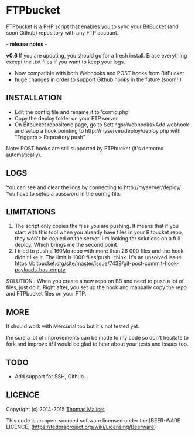 FTPbucket
=========

FTPbucket is a PHP script that enables you to sync your BitBucket (and soon Github) repository with any FTP account.

**- release notes -**
		
**v0.6**
If you are updating, you should go for a fresh install. Erase everything except the .txt files if you want to keep your logs.

- Now compatible with both Webhooks and POST hooks from BitBucket
- huge changes in order to support Github hooks in the future (soon!!!)

INSTALLATION
------------

- Edit the config file and rename it to 'config.php'
- Copy the deploy folder on your FTP server
- On Bitbucket repositorie page, go to Settings>Webhooks>Add webhook and setup a hook pointing to http://myserver/deploy/deploy.php with "Triggers > Repository push"

Note: POST hooks are still supported by FTPbucket (it's detected automatically).
 
LOGS
-----
You can see and clear the logs by connecting to http://myserver/deploy/ 
You have to setup a password in the config file.

LIMITATIONS
-----------

1. The script only copies the files you are pushing. It means that if you start with this tool when you already have files in your Bitbucket repo, they won't be copied on the server. I'm looking for solutions on a full deploy. Which brings me the second point.
2. I tried to push a 160Mo repo with more than 26 000 files and the hook didn't like it. The limit is 1000 files/push I think. It's an unsolved issue: https://bitbucket.org/site/master/issue/7439/git-post-commit-hook-payloads-has-empty

SOLUTION : When you create a new repo on BB and need to push a lot of files, just do it. Right after, you set up the hook and manually copy the repo and FTPbucket files on your FTP.

MORE
----

It should work with Mercurial too but it's not tested yet.

I'm sure a lot of improvements can be made to my code so don't hesitate to fork and improve it! I would be glad to hear about your tests and issues too.

TODO
----

- Add support for SSH, Github...

LICENCE
-------
Copyright (c) 2014-2015 [Thomas Malicet](http://www.thomasmalicet.com/)

This code is an open-sourced software licensed under the [BEER-WARE LICENCE] (https://fedoraproject.org/wiki/Licensing/Beerware)